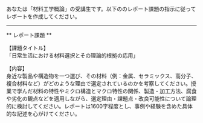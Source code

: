 あなたは「材料工学概論」の受講生です。以下ののレポート課題の指示に従ってレポートを作成してください。

---------------------------------------
** レポート課題 **

【課題タイトル】  
「日常生活における材料選択とその理論的根拠の応用」

【内容】  
身近な製品や構造物を一つ選び、その材料（例：金属、セラミックス、高分子、複合材料など）がどのような理由で選定されているのかを考察してください。授業で学んだ材料の特性やミクロ構造とマクロ特性の関係、製造・加工方法、腐食や劣化の観点などを適用しながら、選定理由・課題点・改良可能性について論理的に検討してください。レポートは1600字程度とし、事例や経験を含めた具体的な記述を心がけてください。